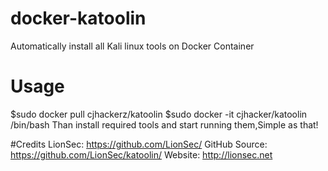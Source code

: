 # docker-katoolin
Automatically install all Kali linux tools on Docker Container

# Usage
$sudo docker pull cjhackerz/katoolin
$sudo docker -it cjhacker/katoolin /bin/bash
Than install required tools and start running them,Simple as that!

#Credits
LionSec: https://github.com/LionSec/
GitHub Source: https://github.com/LionSec/katoolin/
Website: http://lionsec.net 

